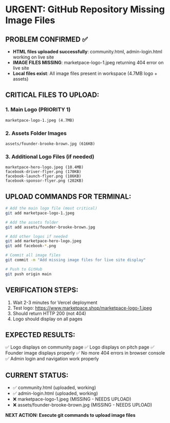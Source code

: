 # URGENT: GitHub Repository Missing Image Files

## PROBLEM CONFIRMED ✅
- **HTML files uploaded successfully**: community.html, admin-login.html working on live site
- **IMAGE FILES MISSING**: marketpace-logo-1.jpeg returning 404 error on live site
- **Local files exist**: All image files present in workspace (4.7MB logo + assets)

## CRITICAL FILES TO UPLOAD:

### 1. Main Logo (PRIORITY 1)
```
marketpace-logo-1.jpeg (4.7MB)
```

### 2. Assets Folder Images  
```
assets/founder-brooke-brown.jpg (616KB)
```

### 3. Additional Logo Files (if needed)
```
marketpace-hero-logo.jpeg (10.4MB)
facebook-driver-flyer.png (170KB)
facebook-launch-flyer.png (186KB) 
facebook-sponsor-flyer.png (202KB)
```

## UPLOAD COMMANDS FOR TERMINAL:

```bash
# Add the main logo file (most critical)
git add marketpace-logo-1.jpeg

# Add the assets folder
git add assets/founder-brooke-brown.jpg

# Add other logos if needed
git add marketpace-hero-logo.jpeg
git add facebook-*.png

# Commit all image files
git commit -m "Add missing image files for live site display"

# Push to GitHub
git push origin main
```

## VERIFICATION STEPS:
1. Wait 2-3 minutes for Vercel deployment
2. Test logo: https://www.marketpace.shop/marketpace-logo-1.jpeg 
3. Should return HTTP 200 (not 404)
4. Logo should display on all pages

## EXPECTED RESULTS:
✅ Logo displays on community page
✅ Logo displays on pitch page
✅ Founder image displays properly
✅ No more 404 errors in browser console
✅ Admin login and navigation work properly

## CURRENT STATUS:
- ✅ community.html (uploaded, working)
- ✅ admin-login.html (uploaded, working)
- ❌ marketpace-logo-1.jpeg (MISSING - NEEDS UPLOAD)
- ❌ assets/founder-brooke-brown.jpg (MISSING - NEEDS UPLOAD)

**NEXT ACTION: Execute git commands to upload image files**